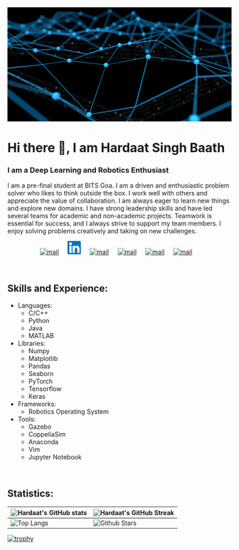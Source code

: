 <img src = "https://github.com/hardaatbaath/hardaatbaath/blob/main/gif3.gif" width="1024" height="256"/>

# Hi there 👋, I am Hardaat Singh Baath
### I am a Deep Learning and Robotics Enthusiast

I am a pre-final student at BITS Goa. I am a driven and enthusiastic problem solver who likes to think outside the box. I work well with others and appreciate the value of collaboration. I am always eager to learn new things and explore new domains. I have strong leadership skills and have led several teams for academic and non-academic projects. Teamwork is essential for success, and I always strive to support my team members. I enjoy solving problems creatively and taking on new challenges.

<p align="center">
<a href="https://orcid.org/0009-0000-8405-0125"><img src="https://img.icons8.com/color-glass/48/domain.png" width="30px" alt="mail"></a> &nbsp; &nbsp;
<a href="https://www.linkedin.com/in/hardaat-singh-baath/" target="_blank"><img src="https://github.com/deut-erium/deut-erium/blob/master/assets/linkedin.svg" width="30px" alt="LinkedIn"></a> &nbsp; &nbsp;
<a href="https://orcid.org/0009-0000-8405-0125"><img src="https://img.icons8.com/color/48/google-scholar--v3.png" width="30px" alt="mail"></a> &nbsp; &nbsp;
<a href="mailto:hardaatsinghbaath@gmail.com"><img src="https://img.icons8.com/color/30/000000/gmail-new.png" width="30px" alt="mail"></a> &nbsp; &nbsp;
<a href="https://github.com/hardaatbaath"><img src="https://img.icons8.com/external-tal-revivo-bold-tal-revivo/96/FFFFFF/external-github-with-cat-logo-an-online-community-for-software-development-logo-bold-tal-revivo.png" width="30px" alt="mail"></a> &nbsp; &nbsp;
<a href="https://orcid.org/0009-0000-8405-0125"><img src="https://img.icons8.com/windows/48/FFFFFF/orcid.png" width="35px" alt="mail"></a> &nbsp; &nbsp;

</p>

&nbsp;
## Skills and Experience:
* Languages:
  * C/C++
  * Python
  * Java
  * MATLAB
* Libraries:
  * Numpy
  * Matplotlib
  * Pandas
  * Seaborn
  * PyTorch
  * Tensorflow
  * Keras 
* Frameworks:
  * Robotics Operating System
* Tools:
  * Gazebo
  * CoppeliaSim
  * Anaconda
  * Vim
  * Jupyter Notebook

&nbsp;  
## Statistics:
<p>
  
| ![Hardaat's GitHub stats](https://github-readme-stats.vercel.app/api?username=hardaatbaath&show_icons=true&theme=tokyonight&custom_title=Hardaat's%20GitHub%20Stats)  | ![Hardaat's GitHub Streak](https://github-readme-streak-stats.herokuapp.com/?user=hardaatbaath&theme=tokyonight) |
| --- | --- |
| ![Top Langs](https://github-readme-stats.vercel.app/api/top-langs/?username=hardaatbaath&theme=tokyonight&custom_title=Language%20Stats&layout=donut-vertical) | ![Github Stars](https://github-readme-stats.vercel.app/api?username=hardaatbaath&show_icons=true&locale=en&count_private=true&hide_rank=true&custom_title=My%20GitHub%20Stats&theme=tokyonight&show=reviews,discussions_started,discussions_answered,prs_merged,prs_merged_percentage) |
</p>

[![trophy](https://github-profile-trophy.vercel.app/?username=hardaatbaath&theme=tokyonight)](https://github.com/ryo-ma/github-profile-trophy)
<!--
**hardaatbaath/hardaatbaath** is a ✨ _special_ ✨ repository because its `README.md` (this file) appears on your GitHub profile.

Here are some ideas to get you started:

- 🔭 I’m currently working on ...
- 🌱 I’m currently learning ...
- 👯 I’m looking to collaborate on ...
- 🤔 I’m looking for help with ...
- 💬 Ask me about ...
- 📫 How to reach me: ...
- 😄 Pronouns: ...
- ⚡ Fun fact: ...
-->
